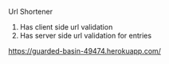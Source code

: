 Url Shortener
1. Has client side url validation
2. Has server side url validation for entries


https://guarded-basin-49474.herokuapp.com/
